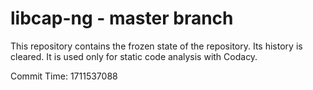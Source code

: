 # libcap-ng - master branch

This repository contains the frozen state of the repository.
Its history is cleared. It is used only for static code
analysis with Codacy.

Commit Time: 1711537088